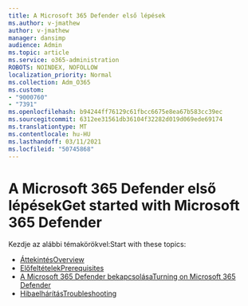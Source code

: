 ```yaml
---
title: A Microsoft 365 Defender első lépések
ms.author: v-jmathew
author: v-jmathew
manager: dansimp
audience: Admin
ms.topic: article
ms.service: o365-administration
ROBOTS: NOINDEX, NOFOLLOW
localization_priority: Normal
ms.collection: Adm_O365
ms.custom:
- "9000760"
- "7391"
ms.openlocfilehash: b94244ff76129c61fbcc6675e8ea67b583cc39ec
ms.sourcegitcommit: 6312ee31561db36104f32282d019d069ede69174
ms.translationtype: MT
ms.contentlocale: hu-HU
ms.lasthandoff: 03/11/2021
ms.locfileid: "50745868"
---
```

# <a name="get-started-with-microsoft-365-defender"></a><span data-ttu-id="8fa33-102">A Microsoft 365 Defender első lépések</span><span class="sxs-lookup"><span data-stu-id="8fa33-102">Get started with Microsoft 365 Defender</span></span>

<span data-ttu-id="8fa33-103">Kezdje az alábbi témakörökvel:</span><span class="sxs-lookup"><span data-stu-id="8fa33-103">Start with these topics:</span></span>

- [<span data-ttu-id="8fa33-104">Áttekintés</span><span class="sxs-lookup"><span data-stu-id="8fa33-104">Overview</span></span>](https://docs.microsoft.com/microsoft-365/security/mtp/microsoft-threat-protection)
- [<span data-ttu-id="8fa33-105">Előfeltételek</span><span class="sxs-lookup"><span data-stu-id="8fa33-105">Prerequisites</span></span>](https://docs.microsoft.com/microsoft-365/security/mtp/prerequisites)
- [<span data-ttu-id="8fa33-106">A Microsoft 365 Defender bekapcsolása</span><span class="sxs-lookup"><span data-stu-id="8fa33-106">Turning on Microsoft 365 Defender</span></span>](https://docs.microsoft.com/microsoft-365/security/mtp/mtp-enable)
- [<span data-ttu-id="8fa33-107">Hibaelhárítás</span><span class="sxs-lookup"><span data-stu-id="8fa33-107">Troubleshooting</span></span>](https://docs.microsoft.com/microsoft-365/security/mtp/troubleshoot)
